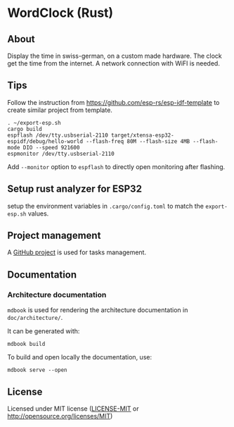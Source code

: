 # WordClock (Rust)

## About
Display the time in swiss-german, on a custom made hardware.
The clock get the time from the internet. A network connection with WiFI is needed.

## Tips
Follow the instruction from https://github.com/esp-rs/esp-idf-template to create similar project from template.

````
. ~/export-esp.sh
cargo build
espflash /dev/tty.usbserial-2110 target/xtensa-esp32-espidf/debug/hello-world --flash-freq 80M --flash-size 4MB --flash-mode DIO --speed 921600
espmonitor /dev/tty.usbserial-2110
````

Add `--monitor` option to `espflash` to directly open monitoring after flashing.

## Setup rust analyzer for ESP32
setup the environment variables in `.cargo/config.toml` to match the `export-esp.sh` values.

## Project management
A [GitHub project](https://github.com/users/lmayencourt/projects/1/) is used for tasks management.

## Documentation
### Architecture documentation
`mdbook` is used for rendering the architecture documentation in `doc/architecture/`.

It can be generated with:
````
mdbook build
````

To build and open locally the documentation, use:
````
mdbook serve --open
````

## License
Licensed under MIT license ([LICENSE-MIT](LICENSE.txt) or http://opensource.org/licenses/MIT)